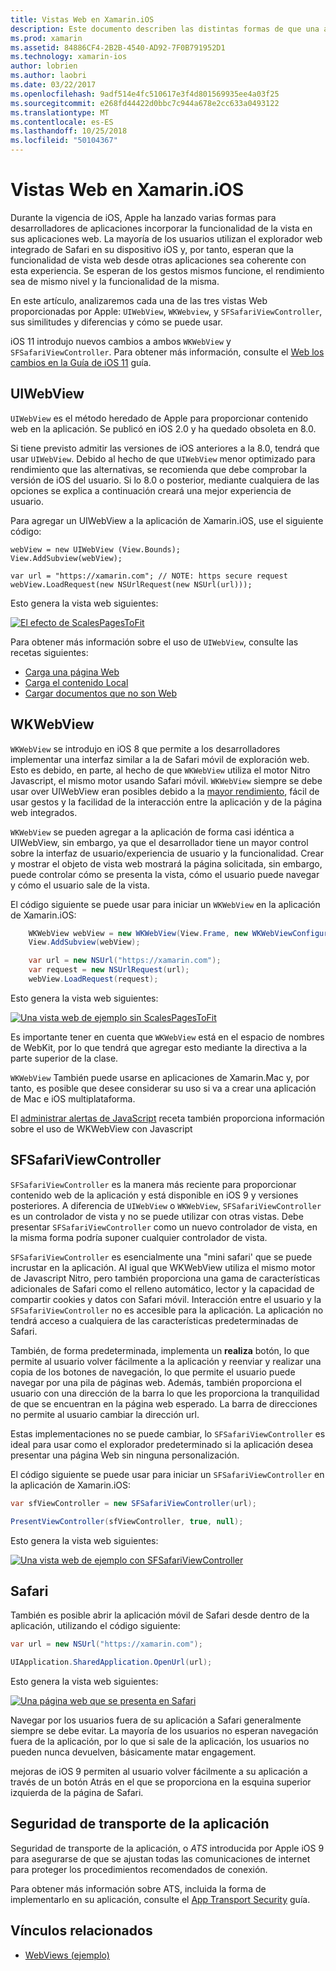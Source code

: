 ```yaml
---
title: Vistas Web en Xamarin.iOS
description: Este documento describen las distintas formas de que una aplicación Xamarin.iOS puede mostrar contenido web. Describe UIWebView, WKWebView, SFSafariViewController, Safari y seguridad de transporte de la aplicación.
ms.prod: xamarin
ms.assetid: 84886CF4-2B2B-4540-AD92-7F0B791952D1
ms.technology: xamarin-ios
author: lobrien
ms.author: laobri
ms.date: 03/22/2017
ms.openlocfilehash: 9adf514e4fc510617e3f4d801569935ee4a03f25
ms.sourcegitcommit: e268fd44422d0bbc7c944a678e2cc633a0493122
ms.translationtype: MT
ms.contentlocale: es-ES
ms.lasthandoff: 10/25/2018
ms.locfileid: "50104367"
---
```

# <a name="web-views-in-xamarinios"></a>Vistas Web en Xamarin.iOS

Durante la vigencia de iOS, Apple ha lanzado varias formas para desarrolladores de aplicaciones incorporar la funcionalidad de la vista en sus aplicaciones web. La mayoría de los usuarios utilizan el explorador web integrado de Safari en su dispositivo iOS y, por tanto, esperan que la funcionalidad de vista web desde otras aplicaciones sea coherente con esta experiencia. Se esperan de los gestos mismos funcione, el rendimiento sea de mismo nivel y la funcionalidad de la misma.

En este artículo, analizaremos cada una de las tres vistas Web proporcionadas por Apple: `UIWebView`, `WKWebview`, y `SFSafariViewController`, sus similitudes y diferencias y cómo se puede usar. 

iOS 11 introdujo nuevos cambios a ambos `WKWebView` y `SFSafariViewController`. Para obtener más información, consulte el [Web los cambios en la Guía de iOS 11](~/ios/platform/introduction-to-ios11/web.md) guía.

## <a name="uiwebview"></a>UIWebView

`UIWebView` es el método heredado de Apple para proporcionar contenido web en la aplicación. Se publicó en iOS 2.0 y ha quedado obsoleta en 8.0.

Si tiene previsto admitir las versiones de iOS anteriores a la 8.0, tendrá que usar `UIWebView`. Debido al hecho de que `UIWebView` menor optimizado para rendimiento que las alternativas, se recomienda que debe comprobar la versión de iOS del usuario. Si lo 8.0 o posterior, mediante cualquiera de las opciones se explica a continuación creará una mejor experiencia de usuario.
 
Para agregar un UIWebView a la aplicación de Xamarin.iOS, use el siguiente código:
 
```
webView = new UIWebView (View.Bounds);
View.AddSubview(webView);

var url = "https://xamarin.com"; // NOTE: https secure request
webView.LoadRequest(new NSUrlRequest(new NSUrl(url)));
```

Esto genera la vista web siguientes:

[![](uiwebview-images/webview.png "El efecto de ScalesPagesToFit")](uiwebview-images/webview.png#lightbox)

Para obtener más información sobre el uso de `UIWebView`, consulte las recetas siguientes:


- [Carga una página Web](https://github.com/xamarin/recipes/tree/master/Recipes/ios/content_controls/web_view/load_a_web_page)
- [Carga el contenido Local](https://github.com/xamarin/recipes/tree/master/Recipes/ios/content_controls/web_view/load_local_content)
- [Cargar documentos que no son Web](https://github.com/xamarin/recipes/tree/master/Recipes/ios/content_controls/web_view/load_non-web_documents)

## <a name="wkwebview"></a>WKWebView

`WKWebView` se introdujo en iOS 8 que permite a los desarrolladores implementar una interfaz similar a la de Safari móvil de exploración web. Esto es debido, en parte, al hecho de que `WKWebView` utiliza el motor Nitro Javascript, el mismo motor usando Safari móvil. `WKWebView` siempre se debe usar over UIWebView eran posibles debido a la [mayor rendimiento](http://blog.initlabs.com/post/100113463211/wkwebview-vs-uiwebview), fácil de usar gestos y la facilidad de la interacción entre la aplicación y de la página web integrados.
  
`WKWebView` se pueden agregar a la aplicación de forma casi idéntica a UIWebView, sin embargo, ya que el desarrollador tiene un mayor control sobre la interfaz de usuario/experiencia de usuario y la funcionalidad. Crear y mostrar el objeto de vista web mostrará la página solicitada, sin embargo, puede controlar cómo se presenta la vista, cómo el usuario puede navegar y cómo el usuario sale de la vista.  

El código siguiente se puede usar para iniciar un `WKWebView` en la aplicación de Xamarin.iOS:

```csharp
    WKWebView webView = new WKWebView(View.Frame, new WKWebViewConfiguration());
    View.AddSubview(webView);

    var url = new NSUrl("https://xamarin.com");
    var request = new NSUrlRequest(url);
    webView.LoadRequest(request);
```

Esto genera la vista web siguientes:

[![](uiwebview-images/wkwebview.png "Una vista web de ejemplo sin ScalesPagesToFit")](uiwebview-images/wkwebview.png#lightbox)

Es importante tener en cuenta que `WKWebView` está en el espacio de nombres de WebKit, por lo que tendrá que agregar esto mediante la directiva a la parte superior de la clase.

`WKWebView` También puede usarse en aplicaciones de Xamarin.Mac y, por tanto, es posible que desee considerar su uso si va a crear una aplicación de Mac e iOS multiplataforma.

El [administrar alertas de JavaScript](https://github.com/xamarin/recipes/tree/master/Recipes/ios/content_controls/web_view/handle_javascript_alerts) receta también proporciona información sobre el uso de WKWebView con Javascript

<a name="safariviewcontroller" />

## <a name="sfsafariviewcontroller"></a>SFSafariViewController
 
 `SFSafariViewController` es la manera más reciente para proporcionar contenido web de la aplicación y está disponible en iOS 9 y versiones posteriores. A diferencia de `UIWebView` o `WKWebView`, `SFSafariViewController` es un controlador de vista y no se puede utilizar con otras vistas. Debe presentar `SFSafariViewController` como un nuevo controlador de vista, en la misma forma podría suponer cualquier controlador de vista.
 
 `SFSafariViewController` es esencialmente una "mini safari' que se puede incrustar en la aplicación. Al igual que WKWebView utiliza el mismo motor de Javascript Nitro, pero también proporciona una gama de características adicionales de Safari como el relleno automático, lector y la capacidad de compartir cookies y datos con Safari móvil. Interacción entre el usuario y la `SFSafariViewController` no es accesible para la aplicación. La aplicación no tendrá acceso a cualquiera de las características predeterminadas de Safari.
 
También, de forma predeterminada, implementa un **realiza** botón, lo que permite al usuario volver fácilmente a la aplicación y reenviar y realizar una copia de los botones de navegación, lo que permite el usuario puede navegar por una pila de páginas web. Además, también proporciona el usuario con una dirección de la barra lo que les proporciona la tranquilidad de que se encuentran en la página web esperado. La barra de direcciones no permite al usuario cambiar la dirección url. 

Estas implementaciones no se puede cambiar, lo `SFSafariViewController` es ideal para usar como el explorador predeterminado si la aplicación desea presentar una página Web sin ninguna personalización.

El código siguiente se puede usar para iniciar un `SFSafariViewController` en la aplicación de Xamarin.iOS:

```csharp
var sfViewController = new SFSafariViewController(url);

PresentViewController(sfViewController, true, null);
```

Esto genera la vista web siguientes:

[![](uiwebview-images/sfsafariviewcontroller.png "Una vista web de ejemplo con SFSafariViewController")](uiwebview-images/sfsafariviewcontroller.png#lightbox)

## <a name="safari"></a>Safari

También es posible abrir la aplicación móvil de Safari desde dentro de la aplicación, utilizando el código siguiente:

```csharp
var url = new NSUrl("https://xamarin.com");

UIApplication.SharedApplication.OpenUrl(url);

```

Esto genera la vista web siguientes:

[![](uiwebview-images/safari.png "Una página web que se presenta en Safari")](uiwebview-images/safari.png#lightbox)

Navegar por los usuarios fuera de su aplicación a Safari generalmente siempre se debe evitar. La mayoría de los usuarios no esperan navegación fuera de la aplicación, por lo que si sale de la aplicación, los usuarios no pueden nunca devuelven, básicamente matar engagement.

mejoras de iOS 9 permiten al usuario volver fácilmente a su aplicación a través de un botón Atrás en el que se proporciona en la esquina superior izquierda de la página de Safari.

## <a name="app-transport-security"></a>Seguridad de transporte de la aplicación

Seguridad de transporte de la aplicación, o *ATS* introducida por Apple iOS 9 para asegurarse de que se ajustan todas las comunicaciones de internet para proteger los procedimientos recomendados de conexión.

Para obtener más información sobre ATS, incluida la forma de implementarlo en su aplicación, consulte el [App Transport Security](~/ios/app-fundamentals/ats.md) guía.

## <a name="related-links"></a>Vínculos relacionados

- [WebViews (ejemplo)](https://developer.xamarin.com/samples/monotouch/WebView/)
